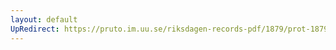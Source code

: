 ```yaml
---
layout: default
UpRedirect: https://pruto.im.uu.se/riksdagen-records-pdf/1879/prot-1879--fk--033.pdf
---
```

